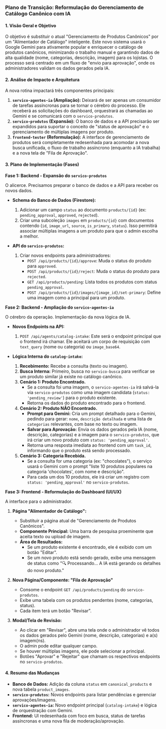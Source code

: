### **Plano de Transição: Reformulação do Gerenciamento de Catálogo Canônico com IA**

#### 1. Visão Geral e Objetivo

O objetivo é substituir o atual "Gerenciamento de Produtos Canônicos" por um "Alimentador de Catálogo" inteligente. Este novo sistema usará o Google Gemini para ativamente popular e enriquecer o catálogo de produtos canônicos, minimizando o trabalho manual e garantindo dados de alta qualidade (nome, categorias, descrição, imagem) para os lojistas. O processo será centrado em um fluxo de "envio para aprovação", onde os administradores validam os dados gerados pela IA.

#### 2. Análise de Impacto e Arquitetura

A nova rotina impactará três componentes principais:

1.  **`servico-agentes-ia` (Ampliação):** Deixará de ser apenas um consumidor de tarefas assíncronas para se tornar o cérebro do processo. Ele receberá as solicitações do dashboard, orquestrará as chamadas ao Gemini e se comunicará com o `servico-produtos`.
2.  **`servico-produtos` (Expansão):** O banco de dados e a API precisarão ser expandidos para suportar o conceito de "status de aprovação" e o gerenciamento de múltiplas imagens por produto.
3.  **`frontend-tester` (Reformulação):** A interface de gerenciamento de produtos será completamente redesenhada para acomodar a nova busca unificada, o fluxo de trabalho assíncrono (enquanto a IA trabalha) e a nova tela de "Fila de Aprovação".

#### 3. Plano de Implementação (Fases)

**Fase 1: Backend - Expansão do `servico-produtos`**

O alicerce. Precisamos preparar o banco de dados e a API para receber os novos dados.

*   **Schema do Banco de Dados (Firestore):**
    1.  Adicionar um campo `status` ao documento `products/{id}` (ex: `pending_approval`, `approved`, `rejected`).
    2.  Criar uma subcoleção `images` em `products/{id}` com documentos contendo (`id`, `image_url`, `source`, `is_primary`, `status`). Isso permitirá associar múltiplas imagens a um produto para que o admin escolha a melhor.

*   **API do `servico-produtos`:**
    1.  Criar novos endpoints para administradores:
        *   `POST /api/products/{id}/approve`: Muda o status do produto para `approved`.
        *   `POST /api/products/{id}/reject`: Muda o status do produto para `rejected`.
        *   `GET /api/products/pending`: Lista todos os produtos com status `pending_approval`.
        *   `POST /api/products/{id}/images/{image_id}/set-primary`: Define uma imagem como a principal para um produto.

**Fase 2: Backend - Ampliação do `servico-agentes-ia`**

O cérebro da operação. Implementação da nova lógica de IA.

*   **Novos Endpoints na API:**
    1.  `POST /api/agents/catalog-intake`: Este será o endpoint principal que o frontend irá chamar. Ele aceitará um corpo de requisição com `text_query` (nome ou categoria) ou `image_base64`.

*   **Lógica Interna do `catalog-intake`:**
    1.  **Recebimento:** Recebe a consulta (texto ou imagem).
    2.  **Busca Interna:** Primeiro, busca no `servico-busca` para verificar se um produto similar já existe no catálogo canônico.
    3.  **Cenário 1: Produto Encontrado.**
        *   Se a consulta foi uma imagem, o `servico-agentes-ia` irá salvá-la via `servico-produtos` como uma imagem candidata (`status: 'pending_review'`) para o produto existente.
        *   Retorna os dados do produto encontrado para o frontend.
    4.  **Cenário 2: Produto NÃO Encontrado.**
        *   **Prompt para Gemini:** Cria um prompt detalhado para o Gemini, pedindo para gerar: `nome`, `descrição detalhada` e uma lista de `categorias` relevantes, com base no texto ou imagem.
        *   **Salvar para Aprovação:** Envia os dados gerados pela IA (nome, descrição, categorias) e a imagem para o `servico-produtos`, que irá criar um novo produto com `status: 'pending_approval'`.
        *   Retorna uma resposta imediata ao frontend com um `task_id`, informando que o produto está sendo processado.
    5.  **Cenário 3: Categoria Recebida.**
        *   Se a consulta for uma categoria (ex: "chocolates"), o serviço usará o Gemini com o prompt "liste 10 produtos populares na categoria 'chocolates', com nome e descrição".
        *   Para cada um dos 10 produtos, ele irá criar um registro com `status: 'pending_approval'` no `servico-produtos`.

**Fase 3: Frontend - Reformulação do Dashboard (UI/UX)**

A interface para o administrador.

1.  **Página "Alimentador de Catálogo":**
    *   Substituir a página atual de "Gerenciamento de Produtos Canônicos".
    *   **Componente Principal:** Uma barra de pesquisa proeminente que aceita texto ou upload de imagem.
    *   **Área de Resultados:**
        *   Se um produto existente é encontrado, ele é exibido com um botão "Editar".
        *   Se um novo produto está sendo gerado, exibe uma mensagem de status como "🔍 Processando... A IA está gerando os detalhes do novo produto."

2.  **Nova Página/Componente: "Fila de Aprovação"**
    *   Consome o endpoint `GET /api/products/pending` do `servico-produtos`.
    *   Exibe uma tabela com os produtos pendentes (nome, categorias, status).
    *   Cada item terá um botão "Revisar".

3.  **Modal/Tela de Revisão:**
    *   Ao clicar em "Revisar", abre uma tela onde o administrador vê todos os dados gerados pelo Gemini (nome, descrição, categorias) e a(s) imagem(ns).
    *   O admin pode editar qualquer campo.
    *   Se houver múltiplas imagens, ele pode selecionar a principal.
    *   Botões "Aprovar" e "Rejeitar" que chamam os respectivos endpoints no `servico-produtos`.

#### 4. Resumo das Mudanças

*   **Banco de Dados:** Adição da coluna `status` em `canonical_products` e nova tabela `product_images`.
*   **`servico-produtos`:** Novos endpoints para listar pendências e gerenciar aprovações/imagens.
*   **`servico-agentes-ia`:** Novo endpoint principal (`catalog-intake`) e lógica de orquestração com Gemini.
*   **Frontend:** UI redesenhada com foco em busca, status de tarefas assíncronas e uma nova fila de moderação/aprovação.
